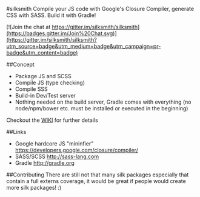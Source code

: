 #silksmith
Compile your JS code with Google's Closure Compiler, generate CSS with SASS. Build it with Gradle!

[![Join the chat at https://gitter.im/silksmith/silksmith](https://badges.gitter.im/Join%20Chat.svg)](https://gitter.im/silksmith/silksmith?utm_source=badge&utm_medium=badge&utm_campaign=pr-badge&utm_content=badge)

##Concept
- Package JS and SCSS
- Compile JS (type checking)
- Compile SSS
- Build-in Dev/Test server
- Nothing needed on the build server, Gradle comes with everything (no node/npm/bower etc. must be installed or executed in the beginning)

Checkout the [WIKI](https://github.com/silksmith/silksmith/wiki) for further details

##Links
- Google hardcore JS "mininfier" https://developers.google.com/closure/compiler/
- SASS/SCSS http://sass-lang.com
- Gradle http://gradle.org

##Contributing
There are still not that many silk packages especially that contain a full externs coverage, it would be great if people would create more silk packages! :) 
